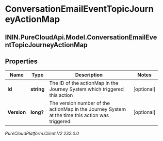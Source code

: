 # ConversationEmailEventTopicJourneyActionMap

## ININ.PureCloudApi.Model.ConversationEmailEventTopicJourneyActionMap

## Properties

|Name | Type | Description | Notes|
|------------ | ------------- | ------------- | -------------|
| **Id** | **string** | The ID of the actionMap in the Journey System which triggered this action | [optional] |
| **Version** | **long?** | The version number of the actionMap in the Journey System at the time this action was triggered | [optional] |



_PureCloudPlatform.Client.V2 232.0.0_
